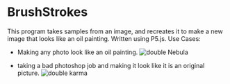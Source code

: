 # BrushStrokes
 This program takes samples from an image, and recreates it to make a new image that looks like an oil painting. Written using P5.js. 
 Use Cases:
 - Making any photo look like an oil painting.
![double Nebula](https://user-images.githubusercontent.com/9256858/140258088-46dce1c3-8b45-416d-ae03-4bcdec929c67.png)


 - taking a bad photoshop job and making it look like it is an original picture.
![double karma](https://user-images.githubusercontent.com/9256858/140258341-dc7b443c-ccf3-4fe1-b522-679f3a4203a4.png)

